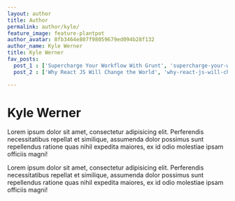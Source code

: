 ```yaml
---
layout: author
title: Author
permalink: author/kyle/
feature_image: feature-plantpot
author_avatar: 8fb3464e807f98059679ed094b28f132
author_name: Kyle Werner
title: Kyle Werner
fav_posts:
  post_1 : ['Supercharge Your Workflow With Grunt', 'supercharge-your-workflow-with-grunt/', 'The Grunt ecosystem is huge and it’s growing every day. With literally hundreds of plugins to choose from, you can use Grunt to automate just about anything with a minimum of effort. ']
  post_2 : ['Why React JS Will Change the World', 'why-react-js-will-change-the-world/', 'React components implement a render() method that takes input data and returns what to display.']

---
```


# Kyle Werner

Lorem ipsum dolor sit amet, consectetur adipisicing elit. Perferendis necessitatibus repellat et similique, assumenda dolor possimus sunt repellendus ratione quas nihil expedita maiores, ex id odio molestiae ipsam officiis magni!

Lorem ipsum dolor sit amet, consectetur adipisicing elit. Perferendis necessitatibus repellat et similique, assumenda dolor possimus sunt repellendus ratione quas nihil expedita maiores, ex id odio molestiae ipsam officiis magni!
